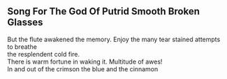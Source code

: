 Song For The God Of Putrid Smooth Broken Glasses
------------------------------------------------
But the flute awakened the memory. Enjoy the many tear stained attempts to breathe  
the resplendent cold fire.  
There is warm fortune in waking it. Multitude of awes!  
In and out of the crimson the blue and the cinnamon  
